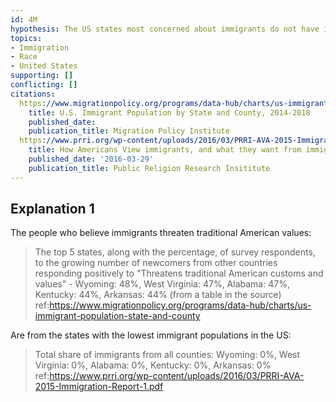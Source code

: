 ```yaml
---
id: 4M
hypothesis: The US states most concerned about immigrants do not have immigrants.
topics:
- Immigration
- Race
- United States
supporting: []
conflicting: []
citations:
  https://www.migrationpolicy.org/programs/data-hub/charts/us-immigrant-population-state-and-county:
    title: U.S. Immigrant Population by State and County, 2014-2018
    published_date: 
    publication_title: Migration Policy Institute
  https://www.prri.org/wp-content/uploads/2016/03/PRRI-AVA-2015-Immigration-Report-1.pdf:
    title: How Americans View immigrants, and what they want from immigration reform
    published_date: '2016-03-29'
    publication_title: Public Religion Research Insititute
---
```

## Explanation 1

The people who believe immigrants threaten traditional American values:

> The top 5 states, along with the percentage, of survey respondents, to the growing number of newcomers from other countries responding positively to "Threatens traditional American customs and values" - Wyoming: 48%, West Virginia: 47%, Alabama: 47%, Kentucky: 44%, Arkansas: 44% (from a table in the source)
> ref:https://www.migrationpolicy.org/programs/data-hub/charts/us-immigrant-population-state-and-county

Are from the states with the lowest immigrant populations in the US:

> Total share of immigrants from all counties: Wyoming: 0%, West Virginia: 0%, Alabama: 0%, Kentucky: 0%, Arkansas: 0%
> ref:https://www.prri.org/wp-content/uploads/2016/03/PRRI-AVA-2015-Immigration-Report-1.pdf
